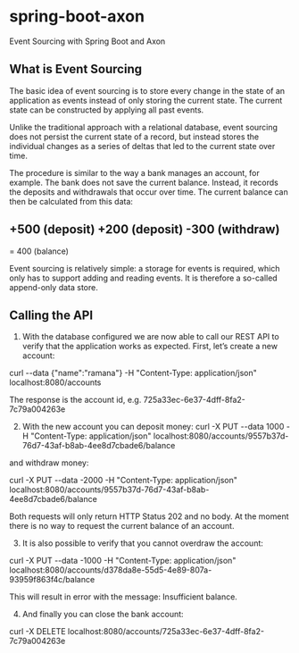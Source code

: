 # spring-boot-axon
Event Sourcing with Spring Boot and Axon

What is Event Sourcing
---------------------------

The basic idea of event sourcing is to store every change in the state of an application as 
events instead of only storing the current state. The current state can be constructed by 
applying all past events. 

Unlike the traditional approach with a relational database, event sourcing does not persist 
the current state of a record, but instead stores the individual changes as a series of deltas 
that led to the current state over time.

The procedure is similar to the way a bank manages an account, for example. The bank 
does not save the current balance. Instead, it records the deposits and withdrawals that 
occur over time. The current balance can then be calculated from this data: 

+500 (deposit)
+200 (deposit)
 -300 (withdraw)
---
= 400 (balance)

Event sourcing is relatively simple: a storage for events is required, which only has to support 
adding and reading events. It is therefore a so-called append-only data store.

Calling the API
------------------

1. With the database configured we are now able to call our REST API to verify that the application works as expected. First, let’s create a new account:

curl --data {\"name\":\"ramana\"} -H "Content-Type: application/json" localhost:8080/accounts

The response is the account id, e.g. 725a33ec-6e37-4dff-8fa2-7c79a004263e


2. With the new account you can deposit money:
curl -X PUT --data 1000 -H "Content-Type: application/json" localhost:8080/accounts/9557b37d-76d7-43af-b8ab-4ee8d7cbade6/balance

and withdraw money:

curl -X PUT --data -2000 -H "Content-Type: application/json" localhost:8080/accounts/9557b37d-76d7-43af-b8ab-4ee8d7cbade6/balance

Both requests will only return HTTP Status 202 and no body. At the moment there is no way to request the current balance of an account.

3. It is also possible to verify that you cannot overdraw the account:

curl -X PUT --data -1000 -H "Content-Type: application/json" localhost:8080/accounts/d378da8e-55d5-4e89-807a-93959f863f4c/balance

This will result in error with the message: Insufficient balance.

4. And finally you can close the bank account:
 	
curl -X DELETE localhost:8080/accounts/725a33ec-6e37-4dff-8fa2-7c79a004263e


